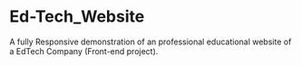 # Ed-Tech_Website
A fully Responsive demonstration of an professional educational website of a EdTech Company (Front-end project).
